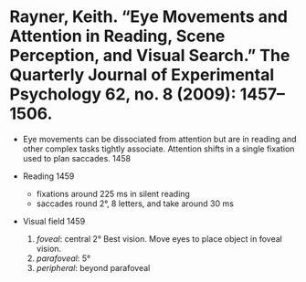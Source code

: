 # Rayner, Keith. “Eye Movements and Attention in Reading, Scene Perception, and Visual Search.” The Quarterly Journal of Experimental Psychology 62, no. 8 (2009): 1457–1506.

- Eye movements can be dissociated from attention but are in reading and other complex tasks tightly associate. Attention shifts in a single fixation used to plan saccades. 1458

- Reading 1459
  - fixations around 225 ms in silent reading
  - saccades round 2°, 8 letters, and take around 30 ms 

- Visual field 1459
  1. *foveal*: central 2° Best vision. Move eyes to place object in foveal vision.
  2. *parafoveal*: 5°
  3. *peripheral*: beyond parafoveal

